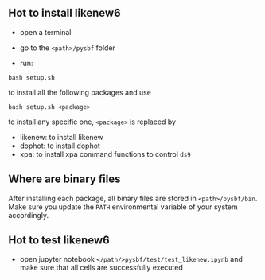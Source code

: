 ## Hot to install likenew6

- open a terminal

- go to the `<path>/pysbf` folder

- run:

`bash setup.sh`

to install all the following packages and use

`bash setup.sh <package>`

to install any specific one, `<package>` is replaced by

- likenew: to install likenew
- dophot: to install dophot
- xpa: to install xpa command functions to control `ds9`  

## Where are binary files

After installing each package, all binary files are stored in `<path>/pysbf/bin`.
Make sure you update the `PATH` environmental variable of your system accordingly.

## Hot to test likenew6

- open jupyter notebook `</path/>pysbf/test/test_likenew.ipynb` and make
sure that all cells are successfully executed

